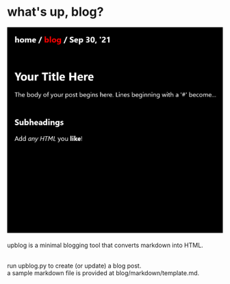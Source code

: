 # what's up, blog?
<img src="upblog.png"><br><br>
upblog is a minimal blogging tool that converts markdown into HTML.<br><br>

run upblog.py to create (or update) a blog post.<br>
a sample markdown file is provided at blog/markdown/template.md.
